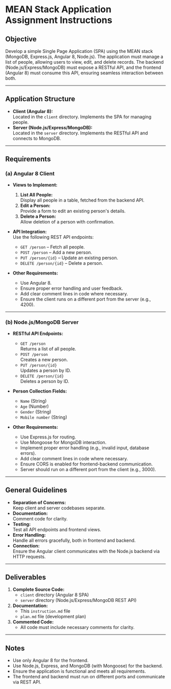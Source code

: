 # MEAN Stack Application Assignment Instructions

## Objective

Develop a simple Single Page Application (SPA) using the MEAN stack (MongoDB, Express.js, Angular 8, Node.js). The application must manage a list of people, allowing users to view, edit, and delete records. The backend (Node.js/Express/MongoDB) must expose a RESTful API, and the frontend (Angular 8) must consume this API, ensuring seamless interaction between both.

---

## Application Structure

- **Client (Angular 8):**  
  Located in the `client` directory. Implements the SPA for managing people.
- **Server (Node.js/Express/MongoDB):**  
  Located in the `server` directory. Implements the RESTful API and connects to MongoDB.

---

## Requirements

### (a) Angular 8 Client

- **Views to Implement:**
  1. **List All People:**  
     Display all people in a table, fetched from the backend API.
  2. **Edit a Person:**  
     Provide a form to edit an existing person's details.
  3. **Delete a Person:**  
     Allow deletion of a person with confirmation.

- **API Integration:**  
  Use the following REST API endpoints:
  - `GET /person` – Fetch all people.
  - `POST /person` – Add a new person.
  - `PUT /person/{id}` – Update an existing person.
  - `DELETE /person/{id}` – Delete a person.

- **Other Requirements:**
  - Use Angular 8.
  - Ensure proper error handling and user feedback.
  - Add clear comment lines in code where necessary.
  - Ensure the client runs on a different port from the server (e.g., 4200).

---

### (b) Node.js/MongoDB Server

- **RESTful API Endpoints:**
  - `GET /person`  
    Returns a list of all people.
  - `POST /person`  
    Creates a new person.
  - `PUT /person/{id}`  
    Updates a person by ID.
  - `DELETE /person/{id}`  
    Deletes a person by ID.

- **Person Collection Fields:**
  - `Name` (String)
  - `Age` (Number)
  - `Gender` (String)
  - `Mobile number` (String)

- **Other Requirements:**
  - Use Express.js for routing.
  - Use Mongoose for MongoDB interaction.
  - Implement proper error handling (e.g., invalid input, database errors).
  - Add clear comment lines in code where necessary.
  - Ensure CORS is enabled for frontend-backend communication.
  - Server should run on a different port from the client (e.g., 3000).

---

## General Guidelines

- **Separation of Concerns:**  
  Keep client and server codebases separate.
- **Documentation:**  
  Comment code for clarity.
- **Testing:**  
  Test all API endpoints and frontend views.
- **Error Handling:**  
  Handle all errors gracefully, both in frontend and backend.
- **Connection:**  
  Ensure the Angular client communicates with the Node.js backend via HTTP requests.

---

## Deliverables

1. **Complete Source Code:**  
   - `client` directory (Angular 8 SPA)
   - `server` directory (Node.js/Express/MongoDB REST API)
2. **Documentation:**  
   - This `instruction.md` file
   - `plan.md` file (development plan)
3. **Commented Code:**  
   - All code must include necessary comments for clarity.

---

## Notes

- Use only Angular 8 for the frontend.
- Use Node.js, Express, and MongoDB (with Mongoose) for the backend.
- Ensure the application is functional and meets all requirements.
- The frontend and backend must run on different ports and communicate via REST API.
